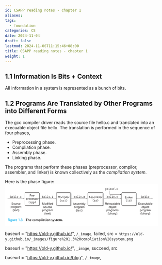 ```yaml
---
id: CSAPP reading notes - chapter 1
aliases: 
tags:
  - foundation
categories: CS
date: 2024-11-04
draft: false
lastmod: 2024-11-06T11:15:46+08:00
title: CSAPP reading notes - chapter 1
weight: 1
---
```

## 1.1 Information Is Bits + Context

All information in a system is represented as a bunch of bits.
## 1.2 Programs Are Translated by Other Programs into Different Forms

The gcc compiler driver reads the source file hello.c and translated into an execuable object file hello. The translation is performed in the sequence of four phases, 
- Preprocessing phase.
- Compliation phase.
- Assembly phase.
- Linking phase.

The programs that perform these phases (preprocessor, compilor, assembler, and linker) is known collectively as the *compliation system*. 

Here is the phase figure:
![compliation system](_images/figure%201.3%20compliation%20system.png)

baseurl = "https://old-y.github.io/", `/_image`, failed, src = `https://old-y.github.io/_images/figure%201.3%20compliation%20system.png`

baseurl = "https://old-y.github.io/", `_image`, succeed, src 

baseurl = "https://old-y.github.io/blog", `/_image`, 
